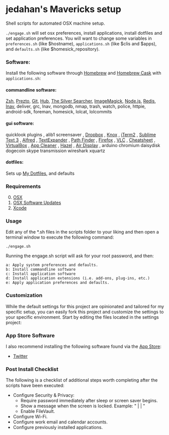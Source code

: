 # jedahan's Mavericks setup

Shell scripts for automated OSX machine setup.

`./engage.sh` will set osx preferences, install applications, install dotfiles and set application preferences. You will want to change some variables in `preferences.sh` (like $hostname), `applications.sh` (like $clis and $apps), and `defaults.sh` (like $homesick_repository).

### Software:

Install the following software through [Homebrew](http://brew.sh) and [Homebrew Cask](https://github.com/phinze/homebrew-cask) with `applications.sh`:

#### commandline software:

[Zsh](www.zsh.org/‎), 
[Prezto](https://github.com/sorin-ionescu/prezto), 
[Git](http://git-scm.com), 
[Hub](https://github.com/defunkt/hub), 
[The Silver Searcher](https://github.com/ggreer/the_silver_searcher), 
[ImageMagick](http://www.imagemagick.org),
[Node.js](http://nodejs.org),
[Redis](http://redis.io),
[lnav](http://braumeister.org/formula/lnav),
deliver, grc, lnav, mongodb, nmap, trash, watch, police, httpie, android-sdk, foreman, homesick, lolcat, lolcommits

#### gui software:

quicklook plugins
, alib1 screensaver
, [Dropbox](https://www.dropbox.com)
, [Knox](https://agilebits.com/knox)
, [iTerm2](http://www.iterm2.com)
, [Sublime Text 3](http://www.sublimetext.com/3)
, [Alfred](http://www.alfredapp.com)
, [TextExpander](http://www.smilesoftware.com/TextExpander)
, [Path Finder](http://cocoatech.com)
, [Firefox](http://www.mozilla.com/en-US/firefox)
, [VLC](http://www.videolan.org/vlc)
, [Cheatsheet](http://www.cheatsheetapp.com/CheatSheet)
, [VirtualBox](https://www.virtualbox.org)
, [App Cleaner](http://www.freemacsoft.net/appcleaner)
, [Hazel](http://www.noodlesoft.com/hazel.php)
, [Air Display](http://avatron.com/apps/air-display)
, arduino chromium daisydisk dogecoin skype transmission wireshark xquartz

#### dotfiles:

Sets up [My Dotfiles](https://github.com/jedahan/dotfiles), and defaults

### Requirements

0. [OSX](http://www.apple.com/osx)
1. [OSX Software Updates](http://www.apple.com/osx)
2. [Xcode](https://developer.apple.com/downloads)

### Usage

Edit any of the *.sh files in the scripts folder to your liking and then open a terminal window to execute the following command:

    ./engage.sh

Running the engage.sh script will ask for your root password, and then:

    a: Apply system preferences and defaults.
    b: Install commandline software
    c: Install application software
    d: Install application extensions (i.e. add-ons, plug-ins, etc.)
    e: Apply application preferences and defaults.

### Customization

While the default settings for this project are opinionated and tailored for my specific setup, you can easily fork
this project and customize the settings to your specific environment. Start by editing the files located in the
settings project:

### App Store Software

I also recommend installing the following software found via the
[App Store](http://www.apple.com/macosx/whats-new/app-store.html):

* [Twitter](https://itunes.apple.com/us/app/twitter/id409789998?mt=12)

### Post Install Checklist

The following is a checklist of additional steps worth completing after the scripts have been executed:

* Configure Security & Privacy:
    * Require password immediately after sleep or screen saver begins.
    * Show a message when the screen is locked. Example: "<twitter> | <email> | <phone>"
    * Enable FileVault.
* Configure Wi-Fi.
* Configure work email and calendar accounts.
* Configure previously installed applications.